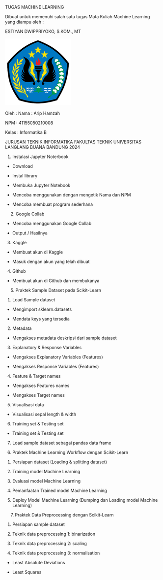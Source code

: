 TUGAS
MACHINE LEARNING

Dibuat untuk memenuhi salah satu tugas Mata Kuliah Machine Learning yang diampu oleh :

ESTIYAN DWIPPRIYOKO, S.KOM., MT

![Deskripsi Gambar](images/unla.png) 

Oleh :
Nama	: Arip Hamzah

NPM	: 41155050210008

Kelas 	: Informatika B

JURUSAN TEKNIK INFORMATIKA
FAKULTAS TEKNIK
UNIVERSITAS LANGLANG BUANA
BANDUNG
2024
1.	Instalasi Jupyter Noterbook
-	Download 
-	Instal library
 
-	Membuka Jupyter Notebook
 
-	Mencoba menggunakan dengan mengetik Nama dan NPM 
 
-	Mencoba membuat program sederhana 
 
 
 
2.	Google Collab 
-	Mencoba menggunakan Google Collab
 
-	Output / Hasilnya 
 
3.	Kaggle 
-	Membuat akun di Kaggle 
 
-	Masuk dengan akun yang telah dibuat
 
4.	Github 
-	Membuat akun di Github dan membukanya 
 


 
5.	Praktek Sample Dataset pada Scikit-Learn
1)	Load Sample dataset 
-	Mengimport sklearn.datasets
 
-	Mendata keys yang tersedia 
 
2)	Metadata
-	Mengakses metadata deskripsi dari sample dataset 
 
3)	Explanatory & Response Variables
-	Mengakses Explanatory Variables (Features)
 
-	Mengakses Response Variables (Features)
 
4)	Feature & Target names 
-	Mengakses Features names 
 
-	Mengakses Target names 
 
5)	Visualisasi data
-	Visualisasi sepal length & width 
 
6)	Training set & Testing set 
-	Training set & Testing set
 
7)	Load sample dataset sebagai pandas data frame 
 
6.	Praktek Machine Learning Workflow dengan Scikit-Learn
1)	Persiapan dataset (Loading & splitting dataset)
 
2)	Training model Machine Learning 
 
3)	Evaluasi model Machine Learning
 
4)	Pemanfaatan Trained model Machine Learning 
 
5)	Deploy Model Machine Learning (Dumping dan Loading model Machine Learning)
 
 
7.	Praktek Data Preprocessing dengan Scikit-Learn
1)	Persiapan sample dataset
 
2)	Teknik data preprocessing 1: binarization
 
3)	Teknik data preprocessing 2: scaling
 
4)	Teknik data preprocessing 3: normalisation
-	Least Absolute Deviations
 
-	Least Squares
 
